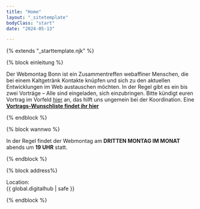 ```yaml
---
title: "Home"
layout: "_sitetemplate"
bodyClass: "start"
date: "2024-05-13"

---
```


{% extends "_starttemplate.njk" %}


{% block einleitung %} 

Der Webmontag Bonn ist ein Zusammentreffen webaffiner Menschen, die bei einem Kaltgetränk Kontakte kn&uuml;pfen und sich zu den aktuellen Entwicklungen im Web austauschen m&ouml;chten. In der Regel gibt es ein bis zwei Vortr&auml;ge &ndash; Alle sind eingeladen, sich einzubringen. Bitte k&uuml;ndigt euren Vortrag im Vorfeld [hier](mailto:welcome@wmbn.de) an, das hilft uns ungemein bei der Koordination. Eine **[Vortrags-Wunschliste findet ihr hier](/vortrags-wunschliste/)**  

{% endblock %}


{% block wannwo %} 

In der Regel findet der Webmontag am **DRITTEN MONTAG IM MONAT** abends um **19 UHR** statt.

{% endblock %}


{% block address%}

Location:  
{{ global.digitalhub | safe }}

{% endblock %}
 